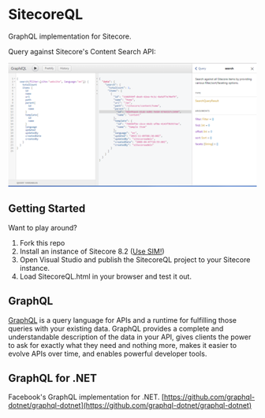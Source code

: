# SitecoreQL
GraphQL implementation for Sitecore.

Query against Sitecore's Content Search API:

![SitecoreQL Example](/docs/example.png)

## Getting Started

Want to play around?

1. Fork this repo
2. Install an instance of Sitecore 8.2 ([Use SIM!](https://github.com/Sitecore/Sitecore-Instance-Manager))
3. Open Visual Studio and publish the SitecoreQL project to your Sitecore instance.
4. Load SitecoreQL.html in your browser and test it out.

## GraphQL
[GraphQL](http://graphql.org/) is a query language for APIs and a runtime for fulfilling those queries with your existing data. GraphQL provides a complete and understandable description of the data in your API, gives clients the power to ask for exactly what they need and nothing more, makes it easier to evolve APIs over time, and enables powerful developer tools.

## GraphQL for .NET
Facebook's GraphQL implementation for .NET. [https://github.com/graphql-dotnet/graphql-dotnet](https://github.com/graphql-dotnet/graphql-dotnet)
